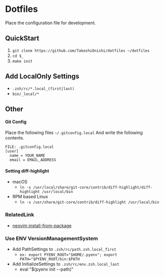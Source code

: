 # Dotfiles

Place the configuration file for development.

## QuickStart

1. `git clone https://github.com/TakeshiOnishi/dotfiles ~/dotfiles`
1. `cd $_`
1. `make init`

## Add LocalOnly Settings

- `.zsh/rc/*.local_(first|last)`
- `bin/_local/*`

## Other

#### Git Config

Place the following files `~/.gitconfig.local`
And write the following contents.

```
FILE: .gitconfig.local
[user]
  name = YOUR_NAME
  email = EMAIL_ADDRESS
```

#### Setting diff-highlight

- macOS
  - `ln -s /usr/local/share/git-core/contrib/diff-highlight/diff-highlight /usr/local/bin`
- RPM based Linux
  - `ln -s /usr/share/git-core/contrib/diff-highlight /usr/local/bin`

### RelatedLink

- [neovim install-from-package](https://github.com/neovim/neovim/wiki/Installing-Neovim#install-from-package)


### Use ENV VersionManagementSystem

- Add PathSettings to `.zsh/rc/path.zsh.local_first`
  - `ex: export PYENV_ROOT="$HOME/.pyenv"; export PATH="$PYENV_ROOT/bin:$PATH`
- Add InitializeSettings to `.zsh/rc/env.zsh.local_last`
  - eval "$(pyenv init --path)"
